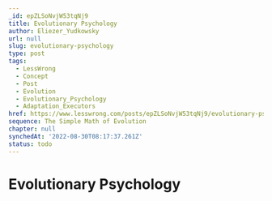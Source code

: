 ```yaml
---
_id: epZLSoNvjW53tqNj9
title: Evolutionary Psychology
author: Eliezer_Yudkowsky
url: null
slug: evolutionary-psychology
type: post
tags:
  - LessWrong
  - Concept
  - Post
  - Evolution
  - Evolutionary_Psychology
  - Adaptation_Executors
href: https://www.lesswrong.com/posts/epZLSoNvjW53tqNj9/evolutionary-psychology
sequence: The Simple Math of Evolution
chapter: null
synchedAt: '2022-08-30T08:17:37.261Z'
status: todo
---
```


# Evolutionary Psychology
